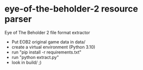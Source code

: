 # eye-of-the-beholder-2 resource parser
Eye of The Beholder 2 file format extractor

 - Put EOB2 original game data in data/ 
 - create a virtual environment (Python 3.10)
 - run "pip install -r requirements.txt"
 - run "python extract.py"
 - look in build/ ;)

